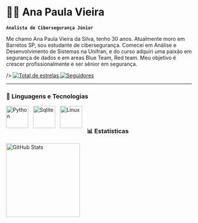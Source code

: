 # 👸🏻 Ana Paula Vieira

**`Analista de Cibersegurança Júnior`**

Me chamo Ana Paula Vieira da Silva, tenho 30 anos. Atualmente moro em Barretos SP, sou estudante de cibersegurança. Comecei em Análise e Desenvolvimento de Sistemas na Unifran, e do curso adquiri uma paixão em segurança de dados e  em areas Blue Team, Red team.  Meu objetivo é crescer profissionalmente e ser sênior em segurança.

  />
    </a> 
    <a href="https://github.com/Ana-Paula-7">
        <img 
            alt="Total de estrelas" 
            title="Total de estrelas GitHub" 
            src="https://custom-icon-badges.demolab.com/github/stars/Ana-Paula-7?color=purple&style=for-the-badge&labelColor=purple&logo=star&label=estrelas"
        />
    </a>
    <a href="https://github.com/Ana-Paula-7">
        <img 
            alt="Seguidores" 
            title="Me siga no GitHub" 
            src="https://custom-icon-badges.demolab.com/github/followers/Ana-PAula-7?color=236ad3&labelColor=blue&style=for-the-badge&logo=github&label=Seguidores&logoColor=white"
        />
    </a>
</p>

---

### 🤖 Linguagens e Tecnologias

<img 
    align="left" 
    alt="Python"
    title="Python" 
    width="60px" 
    style="padding-right: 10px;" 
    src="https://cdn.jsdelivr.net/gh/devicons/devicon@latest/icons/python/python-original.svg" />

<img 
    align="left" 
    alt="Sqlite" 
    title="Sqlite"
    width="60px" 
    style="padding-right: 10px;" 
    src="https://cdn.jsdelivr.net/gh/devicons/devicon@latest/icons/sqlite/sqlite-original.svg" />

<img 
    align="left" 
    alt="Linux" 
    title="Linux"
    width="60px" 
    style="padding-right: 10px;" 
    src="https://cdn.jsdelivr.net/gh/devicons/devicon@latest/icons/linux/linux-original.svg" />
          
          
<br/>
<br/>

### 📊 Estatísticas

<p>
  <img 
    align="left" 
    alt="GitHub Stats" 
    height="200" 
    style="padding-right: 10px;" 
    src="https://github-readme-stats.vercel.app/api?username=Ana-Paula-7&show_icons=true&theme=tokyonight&include_all_commits=true&locale=pt-br" 
  />
